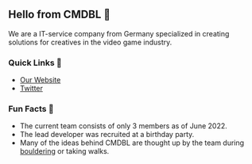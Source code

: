 ## Hello from CMDBL 👋

We are a IT-service company from Germany specialized in creating solutions for creatives in the video game industry.

### Quick Links 🔗

* [Our Website](https://commandblock.net)
* [Twitter](https://twitter.com/cmdbl_)

### Fun Facts 🎉

* The current team consists of only 3 members as of June 2022.
* The lead developer was recruited at a birthday party.
* Many of the ideas behind CMDBL are thought up by the team during [bouldering](https://en.wikipedia.org/wiki/Bouldering) or taking walks.
